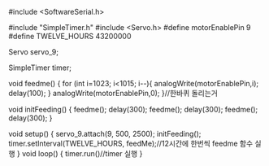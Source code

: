 #include <SoftwareSerial.h>

#include "SimpleTimer.h"
#include <Servo.h>
#define motorEnablePin 9
#define TWELVE_HOURS 43200000

Servo servo_9;

SimpleTimer timer;

void feedme()
{
  for (int i=1023; i<1015; i--){
    analogWrite(motorEnablePin,i);
    delay(100);
}
  analogWrite(motorEnablePin,0);
}//한바퀴 돌리는거

void initFeeding() { 
feedme();
delay(300);
feedme();
delay(300);
feedme();
delay(300);
}


void setup()
{
  servo_9.attach(9, 500, 2500);
  initFeeding();
  timer.setInterval(TWELVE_HOURS, feedMe);//12시간에 한번씩 feedme 함수 실행
}
void loop()
{
  timer.run()//timer 실행
}
  